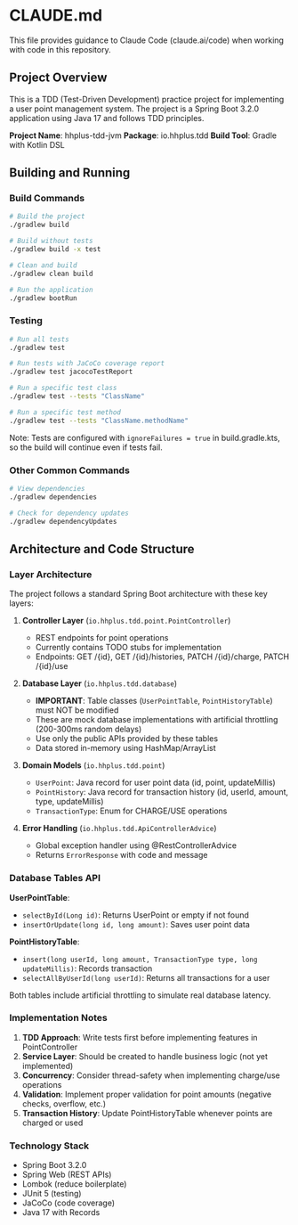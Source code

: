 # CLAUDE.md

This file provides guidance to Claude Code (claude.ai/code) when working with code in this repository.

## Project Overview

This is a TDD (Test-Driven Development) practice project for implementing a user point management system. The project is a Spring Boot 3.2.0 application using Java 17 and follows TDD principles.

**Project Name**: hhplus-tdd-jvm
**Package**: io.hhplus.tdd
**Build Tool**: Gradle with Kotlin DSL

## Building and Running

### Build Commands
```bash
# Build the project
./gradlew build

# Build without tests
./gradlew build -x test

# Clean and build
./gradlew clean build

# Run the application
./gradlew bootRun
```

### Testing
```bash
# Run all tests
./gradlew test

# Run tests with JaCoCo coverage report
./gradlew test jacocoTestReport

# Run a specific test class
./gradlew test --tests "ClassName"

# Run a specific test method
./gradlew test --tests "ClassName.methodName"
```

Note: Tests are configured with `ignoreFailures = true` in build.gradle.kts, so the build will continue even if tests fail.

### Other Common Commands
```bash
# View dependencies
./gradlew dependencies

# Check for dependency updates
./gradlew dependencyUpdates
```

## Architecture and Code Structure

### Layer Architecture
The project follows a standard Spring Boot architecture with these key layers:

1. **Controller Layer** (`io.hhplus.tdd.point.PointController`)
   - REST endpoints for point operations
   - Currently contains TODO stubs for implementation
   - Endpoints: GET /{id}, GET /{id}/histories, PATCH /{id}/charge, PATCH /{id}/use

2. **Database Layer** (`io.hhplus.tdd.database`)
   - **IMPORTANT**: Table classes (`UserPointTable`, `PointHistoryTable`) must NOT be modified
   - These are mock database implementations with artificial throttling (200-300ms random delays)
   - Use only the public APIs provided by these tables
   - Data stored in-memory using HashMap/ArrayList

3. **Domain Models** (`io.hhplus.tdd.point`)
   - `UserPoint`: Java record for user point data (id, point, updateMillis)
   - `PointHistory`: Java record for transaction history (id, userId, amount, type, updateMillis)
   - `TransactionType`: Enum for CHARGE/USE operations

4. **Error Handling** (`io.hhplus.tdd.ApiControllerAdvice`)
   - Global exception handler using @RestControllerAdvice
   - Returns `ErrorResponse` with code and message

### Database Tables API

**UserPointTable**:
- `selectById(Long id)`: Returns UserPoint or empty if not found
- `insertOrUpdate(long id, long amount)`: Saves user point data

**PointHistoryTable**:
- `insert(long userId, long amount, TransactionType type, long updateMillis)`: Records transaction
- `selectAllByUserId(long userId)`: Returns all transactions for a user

Both tables include artificial throttling to simulate real database latency.

### Implementation Notes

1. **TDD Approach**: Write tests first before implementing features in PointController
2. **Service Layer**: Should be created to handle business logic (not yet implemented)
3. **Concurrency**: Consider thread-safety when implementing charge/use operations
4. **Validation**: Implement proper validation for point amounts (negative checks, overflow, etc.)
5. **Transaction History**: Update PointHistoryTable whenever points are charged or used

### Technology Stack
- Spring Boot 3.2.0
- Spring Web (REST APIs)
- Lombok (reduce boilerplate)
- JUnit 5 (testing)
- JaCoCo (code coverage)
- Java 17 with Records
